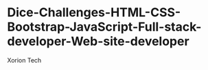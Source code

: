 # Dice-Challenges-HTML-CSS-Bootstrap-JavaScript-Full-stack-developer-Web-site-developer
Xorion Tech
